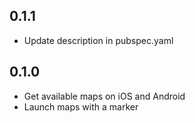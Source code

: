 ## 0.1.1

* Update description in pubspec.yaml


## 0.1.0

* Get available maps on iOS and Android
* Launch maps with a marker
